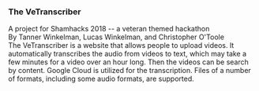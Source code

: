 <h3>The VeTranscriber</h3>
A project for Shamhacks 2018 -- a veteran themed hackathon<br>
By Tanner Winkelman, Lucas Winkelman, and Christopher O'Toole<br>
The VeTranscriber is a website that allows people to upload videos.  It automatically transcribes the audio from videos to text, which may take a few minutes for a video over an hour long. Then the videos can be search by content.  Google Cloud is utilized for the transcription.  Files of a number of formats, including some audio formats, are supported.

